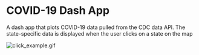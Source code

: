 # COVID-19 Dash App
A dash app that plots COVID-19 data pulled from the CDC data API. The state-specific data is displayed when the user clicks on a state on the map

![click_example.gif](files/click_example.gif)